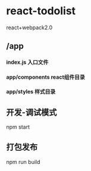 # react-todolist
react+webpack2.0

## /app
#### index.js 入口文件
#### app/components react组件目录
#### app/styles 样式目录

##  开发-调试模式
npm start

##  打包发布
npm run build 
